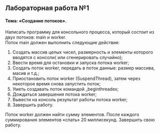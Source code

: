 ## Лабораторная работа №1 ##
#### Тема: «Создание потоков». ####
Написать программу для консольного процесса, который состоит из двух потоков: main и worker.  
Поток main должен выполнить следующие действия:
1. Создать массив целых чисел, размерность и элементы которого вводятся с консоли( или сгенерировать
случайно);
2. Ввести время для остановки и запуска потока worker;
3. Создать поток worker, передать в поток данные: размер маcсива, масив и т.д.;
4. Приостановить поток worker (SuspendThread), затем через некоторое время снова запустить поток;
5. Уметь создавать поток командой _beginthreadex;
6. Дождаться завершения потока worker;
7. Вывести на консоль результат работы потока worker;
8. Завершить работу.

Поток worker должен найти сумму элементов. После каждого суммирования элементов «спать» 20 миллисекунд. Завершить свою
работу.
